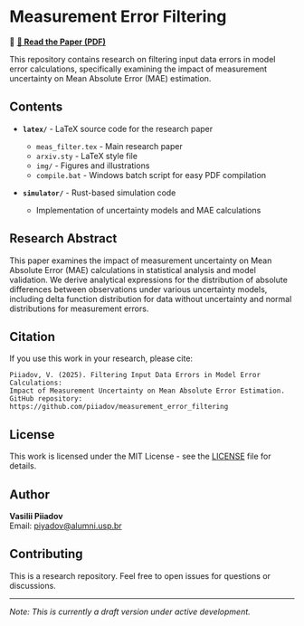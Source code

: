 # Measurement Error Filtering

📄 **[📖 Read the Paper (PDF)](latex/meas_filter.pdf)**

This repository contains research on filtering input data errors in model error calculations, specifically examining the impact of measurement uncertainty on Mean Absolute Error (MAE) estimation.

## Contents

- **`latex/`** - LaTeX source code for the research paper
  - `meas_filter.tex` - Main research paper
  - `arxiv.sty` - LaTeX style file
  - `img/` - Figures and illustrations
  - `compile.bat` - Windows batch script for easy PDF compilation

- **`simulator/`** - Rust-based simulation code
  - Implementation of uncertainty models and MAE calculations

## Research Abstract

This paper examines the impact of measurement uncertainty on Mean Absolute Error (MAE) calculations in statistical analysis and model validation. We derive analytical expressions for the distribution of absolute differences between observations under various uncertainty models, including delta function distribution for data without uncertainty and normal distributions for measurement errors.

## Citation

If you use this work in your research, please cite:

```
Piiadov, V. (2025). Filtering Input Data Errors in Model Error Calculations: 
Impact of Measurement Uncertainty on Mean Absolute Error Estimation. 
GitHub repository: https://github.com/piiadov/measurement_error_filtering
```

## License

This work is licensed under the MIT License - see the [LICENSE](LICENSE) file for details.

## Author

**Vasilii Piiadov**  
Email: piyadov@alumni.usp.br

## Contributing

This is a research repository. Feel free to open issues for questions or discussions.

---

*Note: This is currently a draft version under active development.*
